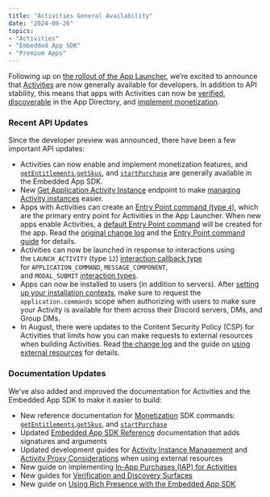 ```yaml
---
title: "Activities General Availability"
date: "2024-09-26"
topics:
- "Activities"
- "Embedded App SDK"
- "Premium Apps"
---
```


Following up on [the rollout of the App Launcher](https://discord.com/blog/discover-more-ways-to-play-with-apps-now-anywhere-on-discord), we’re excited to announce that [Activities](/docs/activities/overview) are now generally available for developers. In addition to API stability, this means that apps with Activities can now be [verified](https://support-dev.discord.com/hc/en-us/articles/23926564536471-How-Do-I-Get-My-App-Verified), [discoverable](/docs/discovery/enabling-discovery) in the App Directory, and [implement monetization](/docs/monetization/overview).

### Recent API Updates

Since the developer preview was announced, there have been a few important API updates:

- Activities can now enable and implement monetization features, and [`getEntitlements`](/docs/developer-tools/embedded-app-sdk#getentitlements),[`getSkus`](/docs/developer-tools/embedded-app-sdk#getskus), and [`startPurchase`](/docs/developer-tools/embedded-app-sdk#startpurchase) are generally available in the Embedded App SDK.
- New [Get Application Activity Instance](/docs/resources/application#get-application-activity-instance) endpoint to make [managing Activity instances](/docs/activities/development-guides#activity-instance-management) easier.
- Apps with Activities can create an [Entry Point command (type `4`)](/docs/interactions/application-commands#entry-point-commands), which are the primary entry point for Activities in the App Launcher. When new apps enable Activities, a [default Entry Point command](/docs/interactions/application-commands#default-entry-point-command) will be created for the app. Read the [original change log](/docs/change-log#entry-point-commands) and the [Entry Point command guide](/docs/activities/development-guides#setting-up-an-entry-point-command) for details.
- Activities can now be launched in response to interactions using the `LAUNCH_ACTIVITY` (type `12`) [interaction callback type](/docs/interactions/receiving-and-responding#interaction-response-object-interaction-callback-type) for `APPLICATION_COMMAND`, `MESSAGE_COMPONENT`, and `MODAL_SUBMIT` [interaction types](/docs/interactions/receiving-and-responding#interaction-object-interaction-type).
- Apps can now be installed to users (in addition to servers). After [setting up your installation contexts](/docs/resources/application#setting-supported-installation-contexts), make sure to request the `application.commands` scope when authorizing with users to make sure your Activity is available for them across their Discord servers, DMs, and Group DMs.
- In August, there were updates to the Content Security Policy (CSP) for Activities that limits how you can make requests to external resources when building Activities. Read [the change log](/docs/change-log#activities-proxy-csp-update) and the guide on [using external resources](/docs/activities/development-guides#using-external-resources) for details.

### Documentation Updates

We’ve also added and improved the documentation for Activities and the Embedded App SDK to make it easier to build:

- New reference documentation for [Monetization](/docs/monetization/overview) SDK commands: [`getEntitlements`](/docs/developer-tools/embedded-app-sdk#getentitlements),[`getSkus`](/docs/developer-tools/embedded-app-sdk#getskus), and [`startPurchase`](/docs/developer-tools/embedded-app-sdk#startpurchase)
- Updated [Embedded App SDK Reference](/docs/developer-tools/embedded-app-sdk) documentation that adds signatures and arguments
- Updated development guides for [Activity Instance Management](/docs/activities/development-guides#activity-instance-management) and [Activity Proxy Considerations](/docs/activities/development-guides#activity-proxy-considerations) when using external resources
- New guide on implementing [In-App Purchases (IAP) for Activities](/docs/monetization/implementing-iap-for-activities)
- New guides for [Verification and Discovery Surfaces](/docs/discovery/overview)
- New guide on [Using Rich Presence with the Embedded App SDK](/docs/rich-presence/using-with-the-embedded-app-sdk)